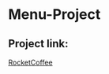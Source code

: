 # Menu-Project

## Project link: 

<a href="https://fancy-souffle-863ad2.netlify.app/">RocketCoffee</a>
